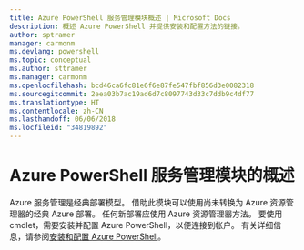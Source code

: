 ```yaml
---
title: Azure PowerShell 服务管理模块概述 | Microsoft Docs
description: 概述 Azure PowerShell 并提供安装和配置方法的链接。
author: sptramer
manager: carmonm
ms.devlang: powershell
ms.topic: conceptual
ms.author: sttramer
ms.manager: carmonm
ms.openlocfilehash: bcd46ca6fc81e6f6e87fe547fbf856d3e0082318
ms.sourcegitcommit: 2eea03b7ac19ad6d7c8097743d33c7ddb9c4df77
ms.translationtype: HT
ms.contentlocale: zh-CN
ms.lasthandoff: 06/06/2018
ms.locfileid: "34819892"
---
```

# <a name="overview-of-the-azure-powershell-service-management-module"></a>Azure PowerShell 服务管理模块的概述

Azure 服务管理是经典部署模型。 借助此模块可以使用尚未转换为 Azure 资源管理器的经典 Azure 部署。 任何新部署应使用 Azure 资源管理器方法。 要使用 cmdlet，需要安装并配置 Azure PowerShell，以便连接到帐户。 有关详细信息，请参阅[安装和配置 Azure PowerShell](install-azure-ps.md)。
